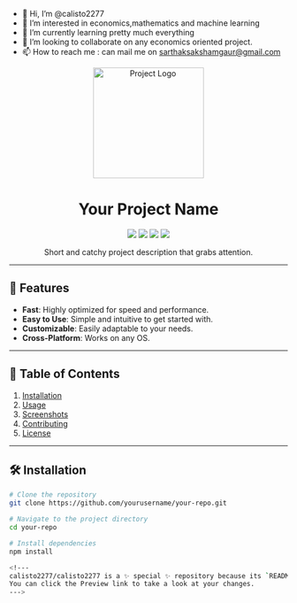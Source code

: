 - 👋 Hi, I’m @calisto2277
- 👀 I’m interested in economics,mathematics and machine learning
- 🌱 I’m currently learning pretty much everything
- 💞️ I’m looking to collaborate on any economics oriented project.
- 📫 How to reach me : can mail me on sarthaksakshamgaur@gmail.com
<!-- Logo or Banner -->
<p align="center">
  <img src="https://your-image-link.com/logo.png" alt="Project Logo" width="200">
</p>

<!-- Project Title -->
<h1 align="center">Your Project Name</h1>

<!-- Badges -->
<p align="center">
  <img src="https://img.shields.io/badge/build-passing-brightgreen">
  <img src="https://img.shields.io/badge/license-MIT-blue.svg">
  <img src="https://img.shields.io/github/stars/yourusername/your-repo.svg">
  <img src="https://img.shields.io/github/forks/yourusername/your-repo.svg">
</p>

<!-- Project Description -->
<p align="center">Short and catchy project description that grabs attention.</p>

---

## 🚀 Features
- **Fast**: Highly optimized for speed and performance.
- **Easy to Use**: Simple and intuitive to get started with.
- **Customizable**: Easily adaptable to your needs.
- **Cross-Platform**: Works on any OS.

---

## 📖 Table of Contents
1. [Installation](#installation)
2. [Usage](#usage)
3. [Screenshots](#screenshots)
4. [Contributing](#contributing)
5. [License](#license)

---

## 🛠 Installation
```bash
# Clone the repository
git clone https://github.com/yourusername/your-repo.git

# Navigate to the project directory
cd your-repo

# Install dependencies
npm install

<!---
calisto2277/calisto2277 is a ✨ special ✨ repository because its `README.md` (this file) appears on your GitHub profile.
You can click the Preview link to take a look at your changes.
--->
